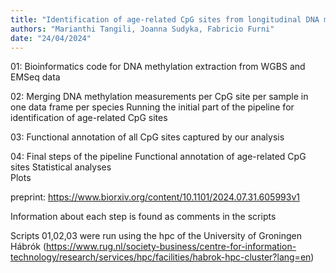 ```yaml
---
title: "Identification of age-related CpG sites from longitudinal DNA methylation data of two avian species"
authors: "Marianthi Tangili, Joanna Sudyka, Fabricio Furni"
date: "24/04/2024"
---
```


01:
Bioinformatics code for DNA methylation extraction from WGBS and EMSeq data

02:
Merging DNA methylation measurements per CpG site per sample in one data frame per species
Running the initial part of the pipeline for identification of age-related CpG sites

03:
Functional annotation of all CpG sites captured by our analysis

04:
Final steps of the pipeline
Functional annotation of age-related CpG sites
Statistical analyses	
Plots

preprint: https://www.biorxiv.org/content/10.1101/2024.07.31.605993v1

Information about each step is found as comments in the scripts 

Scripts 01,02,03 were run using the hpc of the University of Groningen Hábrók (https://www.rug.nl/society-business/centre-for-information-technology/research/services/hpc/facilities/habrok-hpc-cluster?lang=en)
